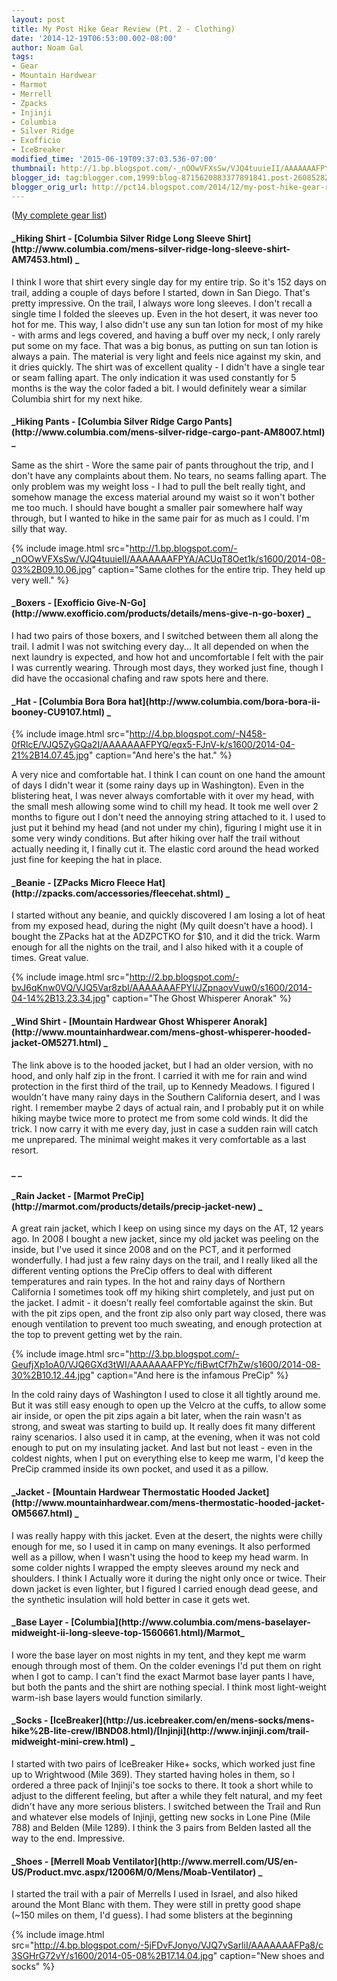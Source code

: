 ```yaml
---
layout: post
title: My Post Hike Gear Review (Pt. 2 - Clothing)
date: '2014-12-19T06:53:00.002-08:00'
author: Noam Gal
tags:
- Gear
- Mountain Hardwear
- Marmot
- Merrell
- Zpacks
- Injinji
- Columbia
- Silver Ridge
- Exofficio
- IceBreaker
modified_time: '2015-06-19T09:37:03.536-07:00'
thumbnail: http://1.bp.blogspot.com/-_nOOwVFXsSw/VJQ4tuuieII/AAAAAAAFPYA/ACUqT8Oet1k/s72-c/2014-08-03%2B09.10.06.jpg
blogger_id: tag:blogger.com,1999:blog-8715620883377891841.post-2608528247805634414
blogger_orig_url: http://pct14.blogspot.com/2014/12/my-post-hike-gear-review-pt-2-clothing.html
---
```


([My complete gear list](http://pct14.blogspot.co.il/p/blog-page.html))
<h4>_Hiking
 Shirt - [Columbia
 Silver Ridge Long Sleeve Shirt](http://www.columbia.com/mens-silver-ridge-long-sleeve-shirt-AM7453.html) _</h4>I think I wore that shirt every single day for my entire trip. So
 it's 152 days on trail, adding a couple of days before I started, down in San Diego. That's pretty impressive.
On
 the trail, I always wore long sleeves. I don't recall a single time I folded the sleeves up. Even in the hot desert,
 it was never too hot for me. This way, I also didn't use any sun tan lotion for most of my hike - with arms and legs
 covered, and having a buff over my neck, I only rarely put some on my face. That was a big bonus, as putting on sun
 tan lotion is always a pain.
The material is very light and feels nice against my skin, and it dries quickly.
 The shirt was of excellent quality - I didn't have a single tear or seam falling apart. The only indication it was
 used constantly for 5 months is the way the color faded a bit. I would definitely wear a similar Columbia shirt for
 my next hike.
<h4>_Hiking Pants - [Columbia Silver Ridge Cargo Pants](http://www.columbia.com/mens-silver-ridge-cargo-pant-AM8007.html) _</h4>Same as
 the shirt - Wore the same pair of pants throughout the trip, and I don't have any complaints about them. No tears,
 no seams falling apart. The only problem was my weight loss - I had to pull the belt really tight, and somehow
 manage the excess material around my waist so it won't bother me too much. I should have bought a smaller pair
 somewhere half way through, but I wanted to hike in the same pair for as much as I could. I'm silly that way.


{% include image.html src="http://1.bp.blogspot.com/-_nOOwVFXsSw/VJQ4tuuieII/AAAAAAAFPYA/ACUqT8Oet1k/s1600/2014-08-03%2B09.10.06.jpg" caption="Same clothes for the entire trip. They held up very well." %}

 <h4>_Boxers - [Exofficio
 Give-N-Go](http://www.exofficio.com/products/details/mens-give-n-go-boxer) _</h4>I had two pairs of those boxers, and I switched between them all along the trail. I admit
 I was not switching every day... It all depended on when the next laundry is expected, and how hot and uncomfortable
 I felt with the pair I was currently wearing. Through most days, they worked just fine, though I did have the
 occasional chafing and raw spots here and there.
<h4>_Hat - [Columbia Bora Bora hat](http://www.columbia.com/bora-bora-ii-booney-CU9107.html)
 _</h4>

{% include image.html src="http://4.bp.blogspot.com/-N458-0fRlcE/VJQ5ZyGQa2I/AAAAAAAFPYQ/eqx5-FJnV-k/s1600/2014-04-21%2B14.07.45.jpg" caption="And here's the hat." %}

 A very nice and comfortable hat. I think I can count on one hand the amount of days I didn't wear it (some rainy
 days up in Washington). Even in the blistering heat, I was never always comfortable with it over my head, with the
 small mesh allowing some wind to chill my head.
It took me well over 2 months to figure out I don't need the
 annoying string attached to it. I used to just put it behind my head (and not under my chin), figuring I might use
 it in some very windy conditions. But after hiking over half the trail without actually needing it, I finally cut
 it. The elastic cord around the head worked just fine for keeping the hat in place.
<h4>_Beanie - [ZPacks Micro Fleece Hat](http://zpacks.com/accessories/fleecehat.shtml) _</h4>I
 started without any beanie, and quickly discovered I am losing a lot of heat from my exposed head, during the night
 (My quilt doesn't have a hood). I bought the ZPacks hat at the ADZPCTKO for $10, and it did the trick. Warm enough
 for all the nights on the trail, and I also hiked with it a couple of times. Great value.


{% include image.html src="http://2.bp.blogspot.com/-bvJ6qKnw0VQ/VJQ5Var8zbI/AAAAAAAFPYI/JZpnaovVuw0/s1600/2014-04-14%2B13.23.34.jpg" caption="The Ghost Whisperer Anorak" %}

 <h4>_Wind Shirt - [Mountain Hardwear Ghost Whisperer Anorak](http://www.mountainhardwear.com/mens-ghost-whisperer-hooded-jacket-OM5271.html) _</h4>The link above is to
 the hooded jacket, but I had an older version, with no hood, and only half zip in the front.
I carried it with
 me for rain and wind protection in the first third of the trail, up to Kennedy Meadows. I figured I wouldn't have
 many rainy days in the Southern California desert, and I was right. I remember maybe 2 days of actual rain, and I
 probably put it on while hiking maybe twice more to protect me from some cold winds. It did the trick.
I now
 carry it with me every day, just in case a sudden rain will catch me unprepared. The minimal weight makes it very
 comfortable as a last resort.

<h4>_
 _</h4><h4>_Rain Jacket - [Marmot PreCip](http://marmot.com/products/details/precip-jacket-new) _</h4>A
 great rain jacket, which I keep on using since my days on the AT, 12 years ago. In 2008 I bought a new jacket, since
 my old jacket was peeling on the inside, but I've used it since 2008 and on the PCT, and it performed wonderfully. I
 had just a few rainy days on the trail, and I really liked all the different venting options the PreCip offers to
 deal with different temperatures and rain types.
In the hot and rainy days of Northern California I sometimes
 took off my hiking shirt completely, and just put on the jacket. I admit - it doesn't really feel comfortable
 against the skin. But with the pit zips open, and the front zip also only part way closed, there was enough
 ventilation to prevent too much sweating, and enough protection at the top to prevent getting wet by the rain.


{% include image.html src="http://3.bp.blogspot.com/-GeufjXp1oA0/VJQ6GXd3tWI/AAAAAAAFPYc/fiBwtCf7hZw/s1600/2014-08-30%2B10.12.44.jpg" caption="And here is the infamous PreCip" %}

 In the cold rainy days of Washington I used to close it all tightly around me. But it was still easy enough to open
 up the Velcro at the cuffs, to allow some air inside, or open the pit zips again a bit later, when the rain wasn't
 as strong, and sweat was starting to build up. It really does fit many different rainy scenarios.
I also used it
 in camp, at the evening, when it was not cold enough to put on my insulating jacket. And last but not least - even
 in the coldest nights, when I put on everything else to keep me warm, I'd keep the PreCip crammed inside its own
 pocket, and used it as a pillow.
<h4>_Jacket - [Mountain
 Hardwear Thermostatic Hooded Jacket](http://www.mountainhardwear.com/mens-thermostatic-hooded-jacket-OM5667.html) _</h4>I was really happy with this jacket. Even at the desert, the
 nights were chilly enough for me, so I used it in camp on many evenings. It also performed well as a pillow, when I
 wasn't using the hood to keep my head warm. In some colder nights I wrapped the empty sleeves around my neck and
 shoulders. I think I Actually wore it during the night only once or twice.
Their down jacket is even lighter,
 but I figured I carried enough dead geese, and the synthetic insulation will hold better in case it gets wet.

 <h4>_Base Layer - [Columbia](http://www.columbia.com/mens-baselayer-midweight-ii-long-sleeve-top-1560661.html)/Marmot_</h4>I wore the base layer on most nights in my tent,
 and they kept me warm enough through most of them. On the colder evenings I'd put them on right when I got to
 camp.
I can't find the exact Marmot base layer pants I have, but both the pants and the shirt are nothing
 special. I think most light-weight warm-ish base layers would function similarly.
<h4>_Socks - [IceBreaker](http://us.icebreaker.com/en/mens-socks/mens-hike%2B-lite-crew/IBND08.html)/[Injinji](http://www.injinji.com/trail-midweight-mini-crew.html) _</h4>I started with two pairs of
 IceBreaker Hike+ socks, which worked just fine up to Wrightwood (Mile 369). They started having holes in them, so I
 ordered a three pack of Injinji's toe socks to there. It took a short while to adjust to the different feeling, but
 after a while they felt natural, and my feet didn't have any more serious blisters. I switched between the Trail and
 Run and whatever else models of Injinji, getting new socks in Lone Pine (Mile 788) and Belden (Mile 1289). I think
 the 3 pairs from Belden lasted all the way to the end. Impressive.
<h4>_Shoes - [Merrell
 Moab Ventilator](http://www.merrell.com/US/en-US/Product.mvc.aspx/12006M/0/Mens/Moab-Ventilator) _</h4>I started the trail with a pair of Merrells I used in Israel, and also hiked around
 the Mont Blanc with them. They were still in pretty good shape (~150 miles on them, I'd guess). I had some blisters
 at the beginning


{% include image.html src="http://4.bp.blogspot.com/-5jFDvFJonyo/VJQ7vSarliI/AAAAAAAFPa8/c3SGHrG72vY/s1600/2014-05-08%2B17.14.04.jpg" caption="New shoes and socks" %}

